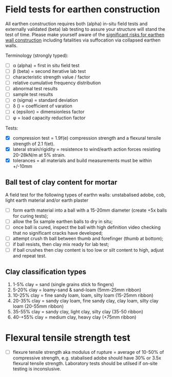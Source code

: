 # Field tests for earthen construction
All earthen construction requires both (alpha) in-situ field tests and externally validated (beta) lab testing to assure your structure will stand the test of time. Please make yourself aware of the [significant risks for earthen wall construction](https://github.com/earthsteading/contracting-procedures/blob/main/ohs.md) including fatalities via suffocation via collapsed earthen walls.

Terminology (strongly typed):
  - [ ] α (alpha) = first in situ field test
  - [ ] β (beta) = second iterative lab test
  - [ ] characteristic strength value / factor
  - [ ] relative cumulative frequency distribution
  - [ ] abnormal test results
  - [ ] sample test results
  - [ ] σ (sigma) = standard deviation
  - [ ] δ () = coefficient of varation 
  - [ ] ϵ (epsilon) = dimensionless factor
  - [ ] φ = load capacity reduction factor

Tests:
 - [x] compression test = 1.9f(e) compression strength and a flexural tensile strength of 2.1 f(et).
 - [x] lateral strain/rigidity = resistence to wind/earth action forces resisting 20-28kN/m at 5% strain.
 - [x] tolerances = all materials and build measurements must be within +/-10mm

## Ball test of clay content for mortar
A field test for the following types of earthn walls: unstabalised adobe, cob, light earth material and/or earth plaster
  - [ ] form earth material into a ball with a 15-20mm diameter (create +5x balls for curing tests);
  - [ ] allow the 5x sample earthen balls to dry in situ;
  - [ ] once ball is cured, inspect the ball with high definition video checking that no significant cracks have developed;
  - [ ] attempt crush th ball between thumb and forefinger (thumb at bottom);
  - [ ] if ball resists, then clay mix ready for lab test;
  - [ ] if ball crushes then clay content is too low or silt content to high, adjust and repeat test.

## Clay classification types

  1. 1-5% clay = sand (single grains stick to fingers)
  2. 5-20% clay = loamy-sand & sand-loam (5mm-25mm ribbon)
  3. 10-25% clay = fine sandy loam, loam, silty loam (15-25mm ribbon)
  4. 20-35% clay = sandy clay loam, fine sandy clay, clay loam, silty clay loam (20-55mm ribbon)
  5. 35-55% clay = sandy clay, light clay, silty clay (35-50 ribbon)
  6. 40-+55% clay = medium clay, heavy clay (+75mm ribbon)

# Flexural tensile strength test
 - [ ] flexure tensile strength aka modulus of rupture = average of 10-50% of compressive strength, e.g. stabalised adobe should have 30% or 3.5x flexural tensile strength.  Laboratory tests should be utilsed if on-site testing is inconslusive.
